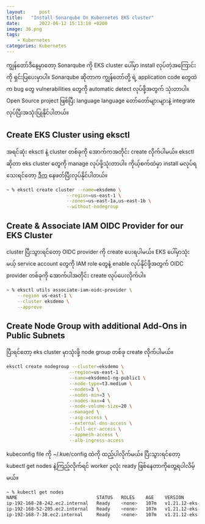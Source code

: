 ```yaml
---
layout:     post
title:   "Install Sonarqube On Kubernetes EKS cluster"
date:       2022-06-12 15:13:18 +0200
image: 36.png
tags:
    - Kubernetes
categories: Kubernetes
---
```


ကျွန်တော်ဒီနေ့မှာတော့ Sonarqube ကို EKS cluster ပေါ်မှာ install လုပ်တဲ့အကြောင်းကို ရှင်းပြပေးမှာပါ။ Sonarqube ဆိုတာက ကျွန်တော်တို့ ရဲ့ application code တွေထဲက bug တွေ vulnerabilities တွေကို automatic detect လုပ်ဖို့အတွက် သုံးတာပါ။ Open Source project ဖြစ်ပြီး language language တော်တော်များများနဲ့ integrate လုပ်ပြီးအသုံးပြုနိုင်ပါတယ်။

<h2> Create EKS Cluster using eksctl </h2>

အရင်ဆုံး eksctl နဲ့ cluster တစ်ခုကို အောက်ကအတိုင်း create လိုက်ပါမယ်။ eksctl ဆိုတာ eks cluster တွေကို manage လုပ်ဖို့သုံးတာပါ။ ကိုယ့်စက်ထဲမှာ install မလုပ်ရသေးရင်တော့ [ဒီက](https://docs.aws.amazon.com/eks/latest/userguide/eksctl.html) နေဖတ်ပြီးလုပ်နိုင်ပါတယ်။

```bash
~ % eksctl create cluster --name=eksdemo \
                      --region=us-east-1 \
                      --zones=us-east-1a,us-east-1b \
                      --without-nodegroup
```

<h2> Create & Associate IAM OIDC Provider for our EKS Cluster </h2>

cluster ပြီးသွားရင်တော့ OIDC provider ကို create ပေးရပါမယ်။ EKS ပေါ်မှာသုံးမယ့် service account တွေကို IAM role တွေနဲ့ enable လုပ်နိုင်ဖို့အတွက် OIDC provider တစ်ခုကို အောက်ပါအတိုင်း create လုပ်ပေးလိုက်ပါ။

```bash
~ % eksctl utils associate-iam-oidc-provider \
    --region us-east-1 \
    --cluster eksdemo \
    --approve
```

<h2> Create Node Group with additional Add-Ons in Public Subnets </h2>

ပြီးရင်တော့ eks cluster မှာသုံးဖို့ node group တစ်ခု create လိုက်ပါမယ်။

```bash
eksctl create nodegroup --cluster=eksdemo \
                       --region=us-east-1 \
                       --name=eksdemo1-ng-public1 \
                       --node-type=t3.medium \
                       --nodes=3 \
                       --nodes-min=3 \
                       --nodes-max=4 \
                       --node-volume-size=20 \
                       --managed \
                       --asg-access \
                       --external-dns-access \
                       --full-ecr-access \
                       --appmesh-access \
                       --alb-ingress-access
```                       

kubeconfig file ကို ~/.kue/config ထဲကို ထည့်ပါလိုက်မယ်။ ပြီးသွားရင်တော့ kubectl get nodes နဲ့ကြည့်လိုက်ရင် worker ၃လုံး ready ဖြစ်နေတာကိုတွေ့ရပါလိမ့်မယ်။

```bash
~ % kubectl get nodes
NAME                             STATUS   ROLES    AGE    VERSION
ip-192-168-28-242.ec2.internal   Ready    <none>   107m   v1.21.12-eks-5308cf7
ip-192-168-52-205.ec2.internal   Ready    <none>   107m   v1.21.12-eks-5308cf7
ip-192-168-7-38.ec2.internal     Ready    <none>   107m   v1.21.12-eks-5308cf7
```

                      
